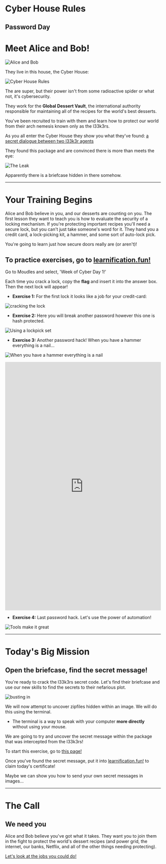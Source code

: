 # Cyber House Rules

## Password Day

# Meet Alice and Bob!

![Alice and Bob](https://physicsworld.com/wp-content/uploads/2013/04/PW-2013-04-163-Communication-without-particles-pic1.jpg)

They live in this house, the Cyber House:

![Cyber House Rules](https://i2.wp.com/www.intelligentliving.co/wp-content/uploads/2020/01/cyberhouse-2.jpg)

The are super, but their power isn't from some radioactive spider or what not, it's cybersecurity.  

They work for the **Global Dessert Vault**, the international authority responsible for maintaining all of the recipes for the world's best desserts.  

You've been recruited to train with them and learn how to protect our world from their arch nemesis known only as the l33k3rs.

As you all enter the Cyber House they show you what they've found:  [a secret dialogue between two l33k3r agents](https://udel.codes/cyber1/chat_log/chat.html)

They found this package and are convinced there is more than meets the eye:

![The Leak](https://udel.codes/cyber1/chat_log/leek.png)

Apparently there is a briefcase hidden in there somehow.

----

# Your Training Begins

Alice and Bob believe in you, and our desserts are counting on you.  The first lesson they want to teach you is how to evaluate the security of a locking mechanism.  If you're protecting important recipes you'll need a secure lock, but you can't just take someone's word for it.  They hand you a credit card, a lock-picking kit, a hammer, and some sort of auto-lock pick. 

You're going to learn just how secure doors really are (or aren't)!


## To practice exercises, go to <a href="https://learnification.fun/" target="_blank">learnification.fun!</a>
Go to Moudles and select, 'Week of Cyber Day 1!'

Each time you crack a lock, copy the **flag** and insert it into the answer box. Then the next lock will appear!

* **Exercise 1:** For the first lock it looks like a job for your credit-card:

![cracking the lock](https://mk0artoflockpic9s07b.kinstacdn.com/wp-content/uploads/2020/05/How-to-Pick-a-Lock-with-a-Credit-Card-1024x384.jpg)

* **Exercise 2:** Here you will break another password however this one is hash protected.

![Using a lockpick set](https://theravingtrends.com/wp-content/uploads/2020/03/lock-picking-set-.jpg)

* **Exercise 3:** Another password hack! When you have a hammer everything is a nail...

![When you have a hammer everything is a nail](https://prof.ninja/gameimages/hammer.jpg)

<iframe height="800px" width="100%" src="https://repl.it/@AndyNovo/TightOvalHacks-1?lite=true" scrolling="no" frameborder="no" allowtransparency="true" allowfullscreen="true" sandbox="allow-forms allow-pointer-lock allow-popups allow-same-origin allow-scripts allow-modals"></iframe>

* **Exercise 4:** Last password hack. Let's use the power of automation!

![Tools make it great](https://prof.ninja/gameimages/auto.jpg)

-----

# Today's Big Mission

## Open the briefcase, find the secret message!

You're ready to crack the l33k3rs secret code.  Let's find their briefcase and use our new skills to find the secrets to their nefarious plot.

![busting in](https://ak1.ostkcdn.com/wp-content/uploads/2017/05/briefcase-lock-TWIT.jpg)

We will now attempt to uncover zipfiles hidden within an image. We will do this using the terminal.
* The terminal is a way to speak with your computer **more directly** without using your mouse.

We are going to try and uncover the secret message within the package that was intercepted from the l33k3rs!

To start this exercise, go to
<a href="https://udel.codes/cyber1/steps-to-bruteforce" target="_blank">this page!</a>

Once you've found the secret message, put it into <a href="https://learnification.fun/" target="_blank">learnification.fun!</a> to claim today's certificate!

Maybe we can show you how to send your own secret messages in images...

----

# The Call

## We need you

Alice and Bob believe you've got what it takes.  They want you to join them in the fight to protect the world's dessert recipes (and power grid, the internet, our banks, Netflix, and all of the other things needing protecting).  

<a href="https://www.cyberseek.org/pathway.html" target="_blank">Let's look at the jobs you could do!</a>
